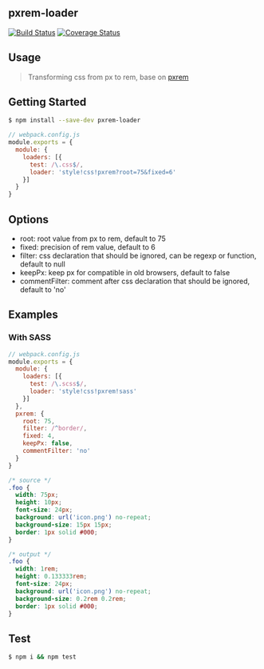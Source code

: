 ## pxrem-loader
[![Build Status](https://travis-ci.org/cupools/pxrem-loader.svg?branch=master)](https://travis-ci.org/cupools/pxrem-loader)
[![Coverage Status](https://coveralls.io/repos/github/cupools/pxrem-loader/badge.svg?branch=master)](https://coveralls.io/github/cupools/pxrem-loader?branch=master)

## Usage
> Transforming css from px to rem, base on [pxrem](https://github.com/cupools/pxrem)

## Getting Started

```bash
$ npm install --save-dev pxrem-loader
```
```js
// webpack.config.js
module.exports = {
  module: {
    loaders: [{
      test: /\.css$/,
      loader: 'style!css!pxrem?root=75&fixed=6'
    }]
  }
}
```

## Options

- root: root value from px to rem, default to 75
- fixed: precision of rem value, default to 6
- filter: css declaration that should be ignored, can be regexp or function, default to null
- keepPx: keep px for compatible in old browsers, default to false
- commentFilter: comment after css declaration that should be ignored, default to 'no'


## Examples

### With SASS

```js
// webpack.config.js
module.exports = {
  module: {
    loaders: [{
      test: /\.scss$/,
      loader: 'style!css!pxrem!sass'
    }]
  },
  pxrem: {
    root: 75,
    filter: /^border/,
    fixed: 4,
    keepPx: false,
    commentFilter: 'no'
  }
}
```

```css
/* source */
.foo {
  width: 75px;
  height: 10px;
  font-size: 24px;
  background: url('icon.png') no-repeat;
  background-size: 15px 15px;
  border: 1px solid #000;
}

/* output */
.foo {
  width: 1rem;
  height: 0.133333rem;
  font-size: 24px;
  background: url('icon.png') no-repeat;
  background-size: 0.2rem 0.2rem;
  border: 1px solid #000;
}
```

## Test

```bash
$ npm i && npm test
```
